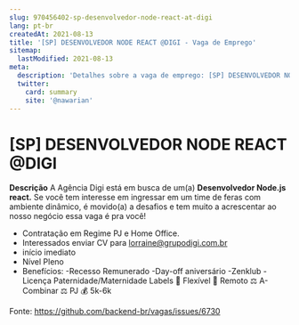 ```yaml
---
slug: 970456402-sp-desenvolvedor-node-react-at-digi
lang: pt-br
createdAt: 2021-08-13
title: '[SP] DESENVOLVEDOR NODE REACT @DIGI - Vaga de Emprego'
sitemap:
  lastModified: 2021-08-13
meta:
  description: 'Detalhes sobre a vaga de emprego: [SP] DESENVOLVEDOR NODE REACT @DIGI'
  twitter:
    card: summary
    site: '@nawarian'
---
```


# [SP] DESENVOLVEDOR NODE REACT @DIGI


**Descrição**
A Agência Digi está em busca de um(a) **Desenvolvedor Node.js react.**
Se você tem interesse em ingressar em um time de feras com ambiente dinâmico, é movido(a) a desafios e tem muito a acrescentar ao nosso negócio essa vaga é pra você!
 - Contratação em Regime PJ e Home Office.
- Interessados enviar CV para lorraine@grupodigi.com.br
- início imediato
- Nível Pleno
- Benefícios:
-Recesso Remunerado
-Day-off aniversário
-Zenklub 
-Licença Paternidade/Maternidade
Labels
🏢 Flexível
🏢 Remoto
⚖️ A-Combinar
⚖️ PJ
💰 5k-6k



Fonte: https://github.com/backend-br/vagas/issues/6730